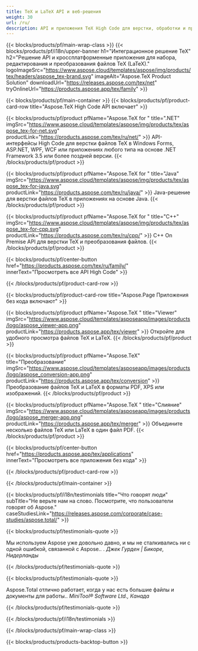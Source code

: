 ```yaml
---
title: TeX и LaTeX API и веб-решения
weight: 30
url: /ru/
description: API и приложения TeX High Code для верстки, обработки и преобразования документов TeX. Это решение также поддерживает PDF, EPS, SVG и большинство форматов изображений в качестве выходных форматов.
---
```


{{< blocks/products/pf/main-wrap-class >}}
{{< blocks/products/pf/i18n/upper-banner h1="Интеграционное решение TeX" h2="Решение API и кроссплатформенные приложения для набора, редактирования и преобразования файлов TeX (LaTeX)." logoImageSrc="https://www.aspose.cloud/templates/aspose/img/products/tex/headers/aspose_tex-brand.svg" imageAlt="Aspose.TeX Product Solution" downloadUrl="https://releases.aspose.com/tex/net" tryOnlineUrl="https://products.aspose.app/tex/family" >}}

{{< blocks/products/pf/main-container >}}
{{< blocks/products/pf/product-card-row title="Aspose.TeX High Code API включает" >}}

{{< blocks/products/pf/product pfName="Aspose.TeX for " title=".NET" imgSrc="https://www.aspose.cloud/templates/aspose/img/products/tex/aspose_tex-for-net.svg" productLink="https://products.aspose.com/tex/ru/net/" >}}
API-интерфейсы High Code для верстки файлов TeX в Windows Forms, ASP.NET, WPF, WCF или приложениях любого типа на основе .NET Framework 3.5 или более поздней версии.
{{< /blocks/products/pf/product >}}

{{< blocks/products/pf/product pfName="Aspose.TeX for " title="Java" imgSrc="https://www.aspose.cloud/templates/aspose/img/products/tex/aspose_tex-for-java.svg" productLink="https://products.aspose.com/tex/ru/java/" >}}
Java-решение для верстки файлов TeX в приложениях на основе Java.
{{< /blocks/products/pf/product >}}

{{< blocks/products/pf/product pfName="Aspose.TeX for " title="C++" imgSrc="https://www.aspose.cloud/templates/aspose/img/products/tex/aspose_tex-for-cpp.svg" productLink="https://products.aspose.com/tex/ru/cpp/" >}}
C++ On Premise API для верстки TeX и преобразования файлов.
{{< /blocks/products/pf/product >}}

{{< blocks/products/pf/center-button href="https://products.aspose.com/tex/ru/family/" innerText="Просмотреть все API High Code" >}}

{{< /blocks/products/pf/product-card-row >}}

{{< blocks/products/pf/product-card-row title="Aspose.Page Приложения без кода включают" >}}

{{< blocks/products/pf/product pfName="Aspose.TeX " title="Viewer" imgSrc="https://www.aspose.cloud/templates/asposeapp/images/products/logo/aspose_viewer-app.png" productLink="https://products.aspose.app/tex/viewer" >}}
Откройте для удобного просмотра файлов TeX и LaTeX.
{{< /blocks/products/pf/product >}}

{{< blocks/products/pf/product pfName="Aspose.TeX" title="Преобразование" imgSrc="https://www.aspose.cloud/templates/asposeapp/images/products/logo/aspose_conversion-app.png" productLink="https://products.aspose.app/tex/conversion" >}}
Преобразование файлов TeX и LaTeX в форматы PDF, XPS или изображений.
{{< /blocks/products/pf/product >}}

{{< blocks/products/pf/product pfName="Aspose.TeX " title="Слияние" imgSrc="https://www.aspose.cloud/templates/asposeapp/images/products/logo/aspose_merger-app.png" productLink="https://products.aspose.app/tex/merger" >}}
Объедините несколько файлов TeX или LaTeX в один файл PDF.
{{< /blocks/products/pf/product >}}

{{< blocks/products/pf/center-button href="https://products.aspose.app/tex/applications" innerText="Просмотреть все приложения без кода" >}}

{{< /blocks/products/pf/product-card-row >}}

{{< /blocks/products/pf/main-container >}}

{{< blocks/products/pf/i18n/testimonials title="Что говорят люди" subTitle="Не верьте нам на слово. Посмотрите, что пользователи говорят об Aspose." caseStudiesLink="https://releases.aspose.com/corporate/case-studies/aspose.total/" >}}

{{< blocks/products/pf/testimonials-quote >}}
<p class="first">
 Мы используем Aspose уже довольно давно, и мы не сталкивались ни с одной ошибкой, связанной с Aspose.. .
 <em>
  Джек Гурден | Бикоре, Нидерланды
 </em>
</p>

{{< /blocks/products/pf/testimonials-quote >}}

{{< blocks/products/pf/testimonials-quote >}}
<p class="second">
 Aspose.Total отлично работает, когда у нас есть большие файлы и документы для работы..
 <em>
  MiniTool® Software Ltd., Канада
 </em>
</p>

{{< /blocks/products/pf/testimonials-quote >}}

{{< /blocks/products/pf/i18n/testimonials >}}

{{< /blocks/products/pf/main-wrap-class >}}

{{< blocks/products/products-backtop-button >}}